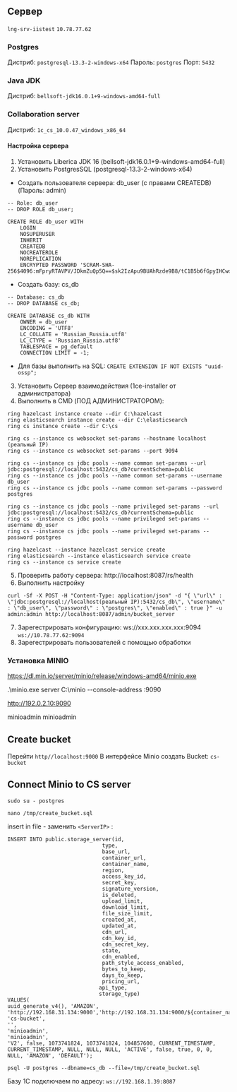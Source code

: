 ## Сервер
`lng-srv-iistest`
`10.78.77.62`

### Postgres
Дистриб: `postgresql-13.3-2-windows-x64`
Пароль: `postgres`
Порт: `5432`

### Java JDK
Дистриб: `bellsoft-jdk16.0.1+9-windows-amd64-full`

### Collaboration server
Дистриб: `1c_cs_10.0.47_windows_x86_64`

#### Настройка сервера
1. Установить Liberica JDK 16 (bellsoft-jdk16.0.1+9-windows-amd64-full)
2. Установить PostgresSQL (postgresql-13.3-2-windows-x64)
- Создать пользователя сервера: db_user (с правами CREATEDB) (Пароль: admin)
```
-- Role: db_user
-- DROP ROLE db_user;

CREATE ROLE db_user WITH
	LOGIN
	NOSUPERUSER
	INHERIT
	CREATEDB
	NOCREATEROLE
	NOREPLICATION
	ENCRYPTED PASSWORD 'SCRAM-SHA-256$4096:mFpryRTAVPV/JDkmZuQp5Q==$sk2IzApu9BUAhRzde9B8/tC1B5b6fGpyIHCwqoYzWmw=:2Ncjs2frFFpEQpZjKQQsq/ZCQgals4mqwkMI6lkS6es=';
```

- Создать базу: cs_db	
```
-- Database: cs_db
-- DROP DATABASE cs_db;

CREATE DATABASE cs_db WITH
	OWNER = db_user
	ENCODING = 'UTF8'
	LC_COLLATE = 'Russian_Russia.utf8'
	LC_CTYPE = 'Russian_Russia.utf8'
	TABLESPACE = pg_default
	CONNECTION LIMIT = -1;
```

- Для базы выполнить на SQL:
`CREATE EXTENSION IF NOT EXISTS "uuid-ossp";`

3. Установить Сервер взаимодействия (1ce-installer от администратора)
4. Выполнить в CMD (ПОД АДМИНИСТРАТОРОМ):
```
ring hazelcast instance create --dir C:\hazelcast
ring elasticsearch instance create --dir C:\elasticsearch
ring cs instance create --dir C:\cs

ring cs --instance cs websocket set-params --hostname localhost (реальный IP)
ring cs --instance cs websocket set-params --port 9094

ring cs --instance cs jdbc pools --name common set-params --url jdbc:postgresql://localhost:5432/cs_db?currentSchema=public
ring cs --instance cs jdbc pools --name common set-params --username db_user
ring cs --instance cs jdbc pools --name common set-params --password postgres

ring cs --instance cs jdbc pools --name privileged set-params --url jdbc:postgresql://localhost:5432/cs_db?currentSchema=public
ring cs --instance cs jdbc pools --name privileged set-params --username db_user
ring cs --instance cs jdbc pools --name privileged set-params --password postgres

ring hazelcast --instance hazelcast service create
ring elasticsearch --instance elasticsearch service create
ring cs --instance cs service create
```

5. Проверить работу сервера: http://localhost:8087/rs/health
6. Выполнить настройку
```
curl -Sf -X POST -H "Content-Type: application/json" -d "{ \"url\" : \"jdbc:postgresql://localhost(реальный IP):5432/cs_db\", \"username\" : \"db_user\", \"password\" : \"postgres\", \"enabled\" : true }" -u admin:admin http://localhost:8087/admin/bucket_server
```

7. Зарегестрировать конфигурацию: ws://ххх.ххх.ххх.ххх:9094 `ws://10.78.77.62:9094`
8. Зарегестрировать пользователей с помощью обработки

### Установка MINIO

https://dl.min.io/server/minio/release/windows-amd64/minio.exe

.\minio.exe server C:\minio --console-address :9090

http://192.0.2.10:9090

minioadmin
minioadmin


## Create bucket
Перейти `http//localhost:9000`
В интерфейсе Minio создать Bucket: `cs-bucket`

## Connect Minio to CS server

`sudo su - postgres`

`nano /tmp/create_bucket.sql`

insert in file - заменить `<ServerIP>` :

    INSERT INTO public.storage_server(id, 
								  type, 
								  base_url, 
								  container_url, 
								  container_name, 
								  region, 
								  access_key_id, 
								  secret_key, 
								  signature_version, 
								  is_deleted, 
								  upload_limit, 
								  download_limit, 
								  file_size_limit, 
								  created_at, 
								  updated_at, 
								  cdn_url, 
								  cdn_key_id, 
								  cdn_secret_key, 
								  state, 
								  cdn_enabled, 
								  path_style_access_enabled, 
								  bytes_to_keep, 
								  days_to_keep, 
								  pricing_url,
								 api_type,
								 storage_type)
	VALUES(
	uuid_generate_v4(), 'AMAZON', 'http://192.168.31.134:9000','http://192.168.31.134:9000/${container_name}',
	'cs-bucket',
	'',
	'minioadmin',
	'minioadmin',
	'V2', false, 1073741824, 1073741824, 104857600, CURRENT_TIMESTAMP, CURRENT_TIMESTAMP, NULL, NULL, NULL, 'ACTIVE', false, true, 0, 0, NULL, 'AMAZON', 'DEFAULT');


`psql -U postgres --dbname=cs_db --file=/tmp/create_bucket.sql`


Базу 1С подключаем по адресу: `ws://192.168.1.39:8087`





